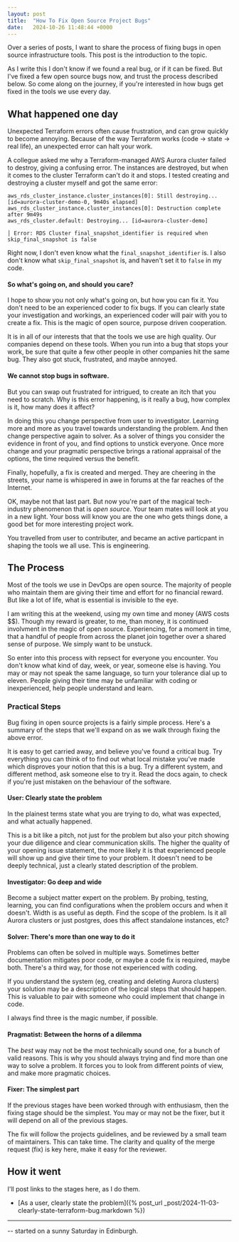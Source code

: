 ```yaml
---
layout: post
title:  "How To Fix Open Source Project Bugs"
date:   2024-10-26 11:48:44 +0000
---
```


Over a series of posts, I want to share the process of fixing bugs in open source infrastructure tools.
This post is the introduction to the topic.

As I write this I don't know if we found a real bug, or if it can be fixed.
But I've fixed a few open source bugs now, and trust the process described below.
So come along on the journey, if you're interested in how bugs get fixed in the tools we use every day.

## What happened one day

Unexpected Terraform errors often cause frustration, and can grow quickly to become annoying.
Because of the way Terraform works (code -> state -> real life), an unexpected error can halt your work.

A collegue asked me why a Terraform-managed AWS Aurora cluster failed to destroy, giving a confusing error.
The instances are destroyed, but when it comes to the cluster Terraform can't do it and stops.
I tested creating and destroying a cluster myself and got the same error:

```
aws_rds_cluster_instance.cluster_instances[0]: Still destroying... [id=aurora-cluster-demo-0, 9m40s elapsed]
aws_rds_cluster_instance.cluster_instances[0]: Destruction complete after 9m49s
aws_rds_cluster.default: Destroying... [id=aurora-cluster-demo]

│ Error: RDS Cluster final_snapshot_identifier is required when skip_final_snapshot is false
```

Right now, I don't even know what the `final_snapshot_identifier` is.
I also don't know what `skip_final_snapshot` is, and haven't set it to `false` in my code.

#### So what's going on, and should you care?

I hope to show you not only what's going on, but how you can fix it.
You don't need to be an experienced coder to fix bugs.
If you can clearly state your investigation and workings, an experienced coder will pair with you to create a fix.
This is the magic of open source, purpose driven cooperation.

It is in all of our interests that that the tools we use are high quality. Our companies depend on these tools.
When you run into a bug that stops your work, be sure that quite a few other people in other companies hit the same bug.
They also got stuck, frustrated, and maybe annoyed.

#### We cannot stop bugs in software.
But you can swap out frustrated for intrigued, to create an itch that you need to scratch.
Why is this error happening, is it really a bug, how complex is it, how many does it affect?

In doing this you change perspective from user to investigator.
Learning more and more as you travel towards understanding the problem. 
And then change perspective again to solver.
As a solver of things you consider the evidence in front of you, and find options to unstick everyone.
Once more change and your pragmatic perspective brings a rational appraisal of the options, the time required versus the benefit.

Finally, hopefully, a fix is created and merged.
They are cheering in the streets, your name is whispered in awe in forums at the far reaches of the Internet.

OK, maybe not that last part. But now you're part of the magical tech-industry phenomenon that is _open source_.
Your team mates will look at you in a new light.
Your boss will know you are the one who gets things done, a good bet for more interesting project work.

You travelled from user to contributer, and became an active particpant in shaping the tools we all use.
This is engineering.

## The Process

Most of the tools we use in DevOps are open source.
The majority of people who maintain them are giving their time and effort for no financial reward.
But like a lot of life, what is essential is invisible to the eye.

I am writing this at the weekend, using my own time and money (AWS costs $$).
Though my reward is greater, to me, than money, it is continued involvment in the magic of open source.
Experiencing, for a moment in time, that a handful of people from across the planet join together over a shared sense of purpose.
We simply want to be unstuck.

So enter into this process with repsect for everyone you encounter.
You don't know what kind of day, week, or year, someone else is having.
You may or may not speak the same language, so turn your tolerance dial up to eleven.
People giving their time may be unfamiliar with coding or inexperienced, help people understand and learn.

### Practical Steps

Bug fixing in open source projects is a fairly simple process.
Here's a summary of the steps that we'll expand on as we walk through fixing the above error.

It is easy to get carried away, and believe you've found a critical bug.
Try everything you can think of to find out what local mistake you've made which disproves your notion that this is a bug.
Try a different system, and different method, ask someone else to try it.
Read the docs again, to check if you're just mistaken on the behaviour of the software.

#### User: Clearly state the problem

In the plainest terms state what you are trying to do, what was expected, and what actually happened.

This is a bit like a pitch, not just for the problem but also your pitch showing your due diligence and clear communication skills.
The higher the quality of your opening issue statement, the more likely it is that experienced people will show up and give their time to your problem.
It doesn't need to be deeply technical, just a clearly stated description of the problem.

#### Investigator: Go deep and wide

Become a subject matter expert on the problem.
By probing, testing, learning, you can find configurations when the problem occurs and when it doesn't.
Width is as useful as depth.
Find the scope of the problem.
Is it all Aurora clusters or just postgres, does this affect standalone instances, etc?

#### Solver: There's more than one way to do it

Problems can often be solved in multiple ways.
Sometimes better documentation mitigates poor code, or maybe a code fix is required, maybe both.
There's a third way, for those not experienced with coding.

If you understand the system (eg, creating and deleting Aurora clusters) your solution may be a description of the logical steps that should happen.
This is valuable to pair with someone who could implement that change in code.

I always find three is the magic number, if possible.

#### Pragmatist: Between the horns of a dilemma

The _best_ way may not be the most technically sound one, for a bunch of valid reasons.
This is why you should always trying and find more than one way to solve a problem.
It forces you to look from different points of view, and make more pragmatic choices.

#### Fixer: The simplest part

If the previous stages have been worked through with enthusiasm, then the fixing stage should be the simplest.
You may or may not be the fixer, but it will depend on all of the previous stages.

The fix will follow the projects guidelines, and be reviewed by a small team of maintainers. 
This can take time.
The clarity and quality of the merge request (fix) is key here, make it easy for the reviewer.

## How it went

I'll post links to the stages here, as I do them.

- [As a user, clearly state the problem]({% post_url _post/2024-11-03-clearly-state-terraform-bug.markdown %})

---

-- started on a sunny Saturday in Edinburgh.
